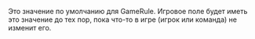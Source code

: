 Это значение по умолчанию для GameRule. Игровое поле будет иметь это значение до тех пор, пока что-то в игре (игрок или команда) не изменит его.